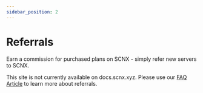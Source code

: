 ```yaml
---
sidebar_position: 2
---
```


# Referrals

Earn a commission for purchased plans on SCNX - simply refer new servers to SCNX.

This site is not currently available on docs.scnx.xyz. Please use
our [FAQ Article](https://faq.scnx.app/scnx-referrals-faq/) to learn more about referrals.